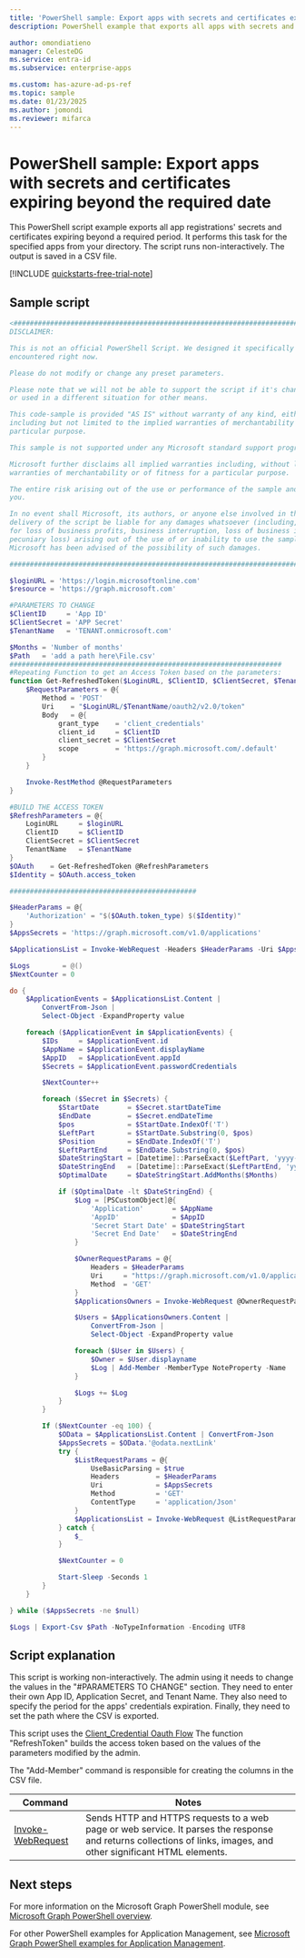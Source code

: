 ```yaml
---
title: 'PowerShell sample: Export apps with secrets and certificates expiring beyond the required date'
description: PowerShell example that exports all apps with secrets and certificates expiring beyond the required date for the specified apps in your Microsoft Entra tenant.

author: omondiatieno
manager: CelesteDG
ms.service: entra-id
ms.subservice: enterprise-apps

ms.custom: has-azure-ad-ps-ref
ms.topic: sample
ms.date: 01/23/2025
ms.author: jomondi
ms.reviewer: mifarca
---
```


# PowerShell sample: Export apps with secrets and certificates expiring beyond the required date

This PowerShell script example exports all app registrations' secrets and certificates expiring beyond a required period. It performs this task for the specified apps from your directory. The script runs non-interactively. The output is saved in a CSV file.

[!INCLUDE [quickstarts-free-trial-note](~/includes/azure-docs-pr/quickstarts-free-trial-note.md)]

## Sample script

```powershell
<#################################################################################
DISCLAIMER:

This is not an official PowerShell Script. We designed it specifically for the situation you have
encountered right now.

Please do not modify or change any preset parameters.

Please note that we will not be able to support the script if it's changed or altered in any way
or used in a different situation for other means.

This code-sample is provided "AS IS" without warranty of any kind, either expressed or implied,
including but not limited to the implied warranties of merchantability and/or fitness for a
particular purpose.

This sample is not supported under any Microsoft standard support program or service.

Microsoft further disclaims all implied warranties including, without limitation, any implied
warranties of merchantability or of fitness for a particular purpose.

The entire risk arising out of the use or performance of the sample and documentation remains with
you.

In no event shall Microsoft, its authors, or anyone else involved in the creation, production, or
delivery of the script be liable for any damages whatsoever (including, without limitation, damages
for loss of business profits, business interruption, loss of business information, or other
pecuniary loss) arising out of the use of or inability to use the sample or documentation, even if
Microsoft has been advised of the possibility of such damages.

#################################################################################>

$loginURL = 'https://login.microsoftonline.com'
$resource = 'https://graph.microsoft.com'

#PARAMETERS TO CHANGE
$ClientID     = 'App ID'
$ClientSecret = 'APP Secret'
$TenantName   = 'TENANT.onmicrosoft.com'

$Months = 'Number of months'
$Path   = 'add a path here\File.csv'
###################################################################
#Repeating Function to get an Access Token based on the parameters:
function Get-RefreshedToken($LoginURL, $ClientID, $ClientSecret, $TenantName) {
    $RequestParameters = @{
        Method = 'POST'
        Uri    = "$LoginURL/$TenantName/oauth2/v2.0/token"
        Body   = @{
            grant_type    = 'client_credentials'
            client_id     = $ClientID
            client_secret = $ClientSecret
            scope         = 'https://graph.microsoft.com/.default'
        }
    }

    Invoke-RestMethod @RequestParameters
}

#BUILD THE ACCESS TOKEN
$RefreshParameters = @{
    LoginURL     = $loginURL
    ClientID     = $ClientID
    ClientSecret = $ClientSecret
    TenantName   = $TenantName
}
$OAuth    = Get-RefreshedToken @RefreshParameters
$Identity = $OAuth.access_token

##############################################

$HeaderParams = @{
    'Authorization' = "$($OAuth.token_type) $($Identity)"
}
$AppsSecrets = 'https://graph.microsoft.com/v1.0/applications'

$ApplicationsList = Invoke-WebRequest -Headers $HeaderParams -Uri $AppsSecrets -Method GET

$Logs        = @()
$NextCounter = 0

do {
    $ApplicationEvents = $ApplicationsList.Content |
        ConvertFrom-Json |
        Select-Object -ExpandProperty value

    foreach ($ApplicationEvent in $ApplicationEvents) {
        $IDs     = $ApplicationEvent.id
        $AppName = $ApplicationEvent.displayName
        $AppID   = $ApplicationEvent.appId
        $Secrets = $ApplicationEvent.passwordCredentials

        $NextCounter++

        foreach ($Secret in $Secrets) {
            $StartDate       = $Secret.startDateTime
            $EndDate         = $Secret.endDateTime
            $pos             = $StartDate.IndexOf('T')
            $LeftPart        = $StartDate.Substring(0, $pos)
            $Position        = $EndDate.IndexOf('T')
            $LeftPartEnd     = $EndDate.Substring(0, $pos)
            $DateStringStart = [Datetime]::ParseExact($LeftPart, 'yyyy-MM-dd', $null)
            $DateStringEnd   = [Datetime]::ParseExact($LeftPartEnd, 'yyyy-MM-dd', $null)
            $OptimalDate     = $DateStringStart.AddMonths($Months)

            if ($OptimalDate -lt $DateStringEnd) {
                $Log = [PSCustomObject]@{
                    'Application'       = $AppName
                    'AppID'             = $AppID
                    'Secret Start Date' = $DateStringStart
                    'Secret End Date'   = $DateStringEnd
                }

                $OwnerRequestParams = @{
                    Headers = $HeaderParams
                    Uri     = "https://graph.microsoft.com/v1.0/applications/$IDs/owners"
                    Method  = 'GET'
                }
                $ApplicationsOwners = Invoke-WebRequest @OwnerRequestParams

                $Users = $ApplicationsOwners.Content |
                    ConvertFrom-Json |
                    Select-Object -ExpandProperty value

                foreach ($User in $Users) {
                    $Owner = $User.displayname
                    $Log | Add-Member -MemberType NoteProperty -Name  'AppOwner' -Value $Owner
                }

                $Logs += $Log
            }
        }

        If ($NextCounter -eq 100) {
            $OData = $ApplicationsList.Content | ConvertFrom-Json
            $AppsSecrets = $OData.'@odata.nextLink'
            try {
                $ListRequestParams = @{
                    UseBasicParsing = $true
                    Headers         = $HeaderParams
                    Uri             = $AppsSecrets
                    Method          = 'GET'
                    ContentType     = 'application/Json'
                }
                $ApplicationsList = Invoke-WebRequest @ListRequestParams
            } catch {
                $_
            }

            $NextCounter = 0

            Start-Sleep -Seconds 1
        }
    }

} while ($AppsSecrets -ne $null)

$Logs | Export-Csv $Path -NoTypeInformation -Encoding UTF8
```

## Script explanation

This script is working non-interactively. The admin using it needs to change the values in the "#PARAMETERS TO CHANGE" section. They need to enter their own App ID, Application Secret, and Tenant Name. They also need to specify the period for the apps' credentials expiration. Finally, they need to set the path where the CSV is exported.

This script uses the [Client_Credential Oauth Flow](~/identity-platform/v2-oauth2-client-creds-grant-flow.md) The function "RefreshToken" builds the access token based on the values of the parameters modified by the admin.

The "Add-Member" command is responsible for creating the columns in the CSV file.

| Command | Notes |
|---|---|
| [Invoke-WebRequest](/powershell/module/microsoft.powershell.utility/invoke-webrequest) | Sends HTTP and HTTPS requests to a web page or web service. It parses the response and returns collections of links, images, and other significant HTML elements. |

## Next steps

For more information on the Microsoft Graph PowerShell module, see [Microsoft Graph PowerShell overview](/powershell/microsoftgraph/overview).

For other PowerShell examples for Application Management, see [Microsoft Graph PowerShell examples for Application Management](../app-management-powershell-samples.md).
